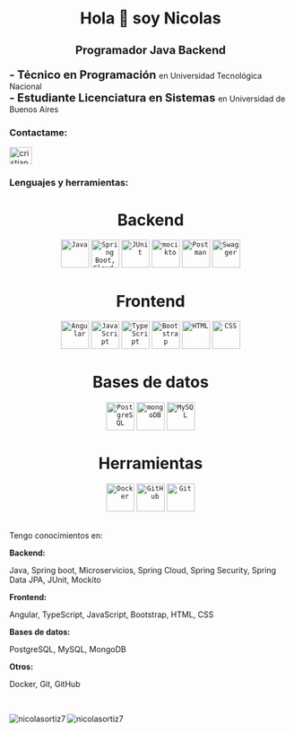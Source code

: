 <h1 align="center">Hola 👋 soy Nicolas</h1>
<h3 style="font-size: 20px;" align="center">Programador Java Backend</h3>
<strong style="font-size: 20px;">- Técnico en Programación </strong> en Universidad Tecnológica Nacional <br>
<strong style="font-size: 20px;">- Estudiante Licenciatura en Sistemas </strong> en Universidad de Buenos Aires

<h3 align="left">Contactame:</h3>
<p align="left">
    <a href="https://linkedin.com/in/cristian-nicolas-ortiz" target="blank">
        <img align="center"
            src="https://raw.githubusercontent.com/rahuldkjain/github-profile-readme-generator/master/src/images/icons/Social/linked-in-alt.svg"
            alt="cristian-nicolas-ortiz" height="30" width="40" /></a>
</p>

<h3 align="left">Lenguajes y herramientas:</h3>
<div align="center">
    <h1>Backend</h1>
    <code><img width="50" src="https://user-images.githubusercontent.com/25181517/117201156-9a724800-adec-11eb-9a9d-3cd0f67da4bc.png" alt="Java" title="Java"/></code>
    <code><img width="50" src="https://user-images.githubusercontent.com/25181517/183891303-41f257f8-6b3d-487c-aa56-c497b880d0fb.png" alt="Spring Boot, Cloud, Security, Data JPA" title="Spring: Boot, Cloud, Security, Data JPA"/></code>
    <code><img width="50" src="https://user-images.githubusercontent.com/25181517/117533873-484d4480-afef-11eb-9fad-67c8605e3592.png" alt="JUnit" title="JUnit"/></code>
    <code><img width="50" src="https://user-images.githubusercontent.com/25181517/183892181-ad32b69e-3603-418c-b8e7-99e976c2a784.png" alt="mocikto" title="mocikto"/></code>
    <code><img width="50" src="https://user-images.githubusercontent.com/25181517/192109061-e138ca71-337c-4019-8d42-4792fdaa7128.png" alt="Postman" title="Postman"/></code>
    <code><img width="50" src="https://user-images.githubusercontent.com/25181517/186711335-a3729606-5a78-4496-9a36-06efcc74f800.png" alt="Swagger" title="Swagger"/></code>
    <h1>Frontend</h1>
    <code><img width="50" src="https://user-images.githubusercontent.com/25181517/183890595-779a7e64-3f43-4634-bad2-eceef4e80268.png" alt="Angular" title="Angular"/></code>
    <code><img width="50" src="https://user-images.githubusercontent.com/25181517/117447155-6a868a00-af3d-11eb-9cfe-245df15c9f3f.png" alt="JavaScript" title="JavaScript"/></code>
    <code><img width="50" src="https://user-images.githubusercontent.com/25181517/183890598-19a0ac2d-e88a-4005-a8df-1ee36782fde1.png" alt="TypeScript" title="TypeScript"/></code>
    <code><img width="50" src="https://user-images.githubusercontent.com/25181517/183898054-b3d693d4-dafb-4808-a509-bab54cf5de34.png" alt="Bootstrap" title="Bootstrap"/></code>
    <code><img width="50" src="https://user-images.githubusercontent.com/25181517/192158954-f88b5814-d510-4564-b285-dff7d6400dad.png" alt="HTML" title="HTML"/></code>
    <code><img width="50" src="https://user-images.githubusercontent.com/25181517/183898674-75a4a1b1-f960-4ea9-abcb-637170a00a75.png" alt="CSS" title="CSS"/></code>
    <h1>Bases de datos</h1>
    <code><img width="50" src="https://user-images.githubusercontent.com/25181517/117208740-bfb78400-adf5-11eb-97bb-09072b6bedfc.png" alt="PostgreSQL" title="PostgreSQL"/></code>
    <code><img width="50" src="https://user-images.githubusercontent.com/25181517/182884177-d48a8579-2cd0-447a-b9a6-ffc7cb02560e.png" alt="mongoDB" title="mongoDB"/></code>
    <code><img width="50" src="https://user-images.githubusercontent.com/25181517/183896128-ec99105a-ec1a-4d85-b08b-1aa1620b2046.png" alt="MySQL" title="MySQL"/></code>
    <h1>Herramientas</h1>
    <code><img width="50" src="https://user-images.githubusercontent.com/25181517/117207330-263ba280-adf4-11eb-9b97-0ac5b40bc3be.png" alt="Docker" title="Docker"/></code>
    <code><img width="50" src="https://user-images.githubusercontent.com/25181517/192108374-8da61ba1-99ec-41d7-80b8-fb2f7c0a4948.png" alt="GitHub" title="GitHub"/></code>
    <code><img width="50" src="https://user-images.githubusercontent.com/25181517/192108372-f71d70ac-7ae6-4c0d-8395-51d8870c2ef0.png" alt="Git" title="Git"/></code>
</div><br>
<p>Tengo conocimientos en:</p>
<strong>Backend: </strong>
<p>Java, Spring boot, Microservicios, Spring Cloud, Spring Security, Spring Data JPA, JUnit, Mockito</p>
<strong>Frontend: </strong>
<p>Angular, TypeScript, JavaScript, Bootstrap, HTML, CSS</p>
<strong>Bases de datos: </strong>
<p>PostgreSQL, MySQL, MongoDB</p>
<strong>Otros: </strong>
<p>Docker, Git, GitHub</p>
<br>
<p><img align="left"
        src="https://github-readme-stats.vercel.app/api/top-langs?username=nicolasortiz7&show_icons=true&locale=en&layout=compact"
        alt="nicolasortiz7" /></p>
<p align="left"> <img
        src="https://komarev.com/ghpvc/?username=nicolasortiz7&label=Profile%20views&color=0e75b6&style=flat"
        alt="nicolasortiz7" /> </p>
